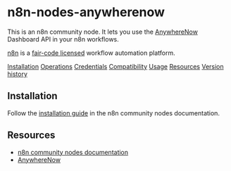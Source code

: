# n8n-nodes-anywherenow

This is an n8n community node. It lets you use the [AnywhereNow](https://golive.anywhere.now/api/core/core_rest_api.html) Dashboard API in your n8n workflows.

[n8n](https://n8n.io/) is a [fair-code licensed](https://docs.n8n.io/sustainable-use-license/) workflow automation platform.

[Installation](#installation)
[Operations](#operations)
[Credentials](#credentials)
[Compatibility](#compatibility)
[Usage](#usage)
[Resources](#resources)
[Version history](#version-history)

## Installation

Follow the [installation guide](https://docs.n8n.io/integrations/community-nodes/installation/) in the n8n community nodes documentation.

## Resources

* [n8n community nodes documentation](https://docs.n8n.io/integrations/#community-nodes)
* [AnywhereNow](https://golive.anywhere.now/api/core/core_rest_api.html)
